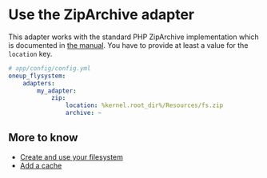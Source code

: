 # Use the ZipArchive adapter

This adapter works with the standard PHP ZipArchive implementation which is documented in [the manual](http://www.php.net/manual/de/class.ziparchive.php).
You have to provide at least a value for the `location` key.

```yml
# app/config/config.yml
oneup_flysystem:
    adapters:
        my_adapter:
            zip:
                location: %kernel.root_dir%/Resources/fs.zip
                archive: ~
```

## More to know
* [Create and use your filesystem](filesystem_create.md)
* [Add a cache](filesystem_cache.md)